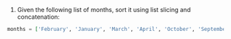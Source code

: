 1. Given the following list of months, sort it using list slicing and concatenation:
```elixir
months = ['February', 'January', 'March', 'April', 'October', 'September', 'June', 'November', 'July', 'August', 'December', 'May']
```
